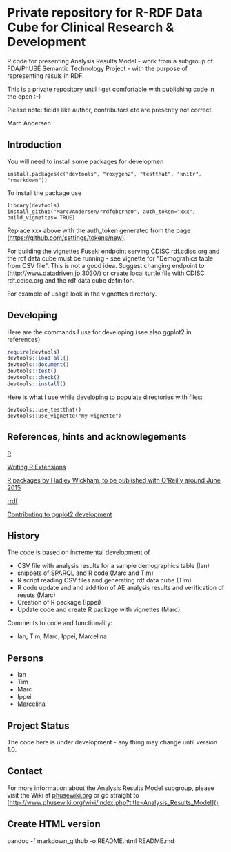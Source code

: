 Private repository for R-RDF Data Cube for Clinical Research & Development
==========================================================================
 
R code for presenting Analysis Results Model - work from a subgroup of FDA/PhUSE Semantic Technology Project - with the purpose of representing resuls in RDF.

This is a private repository until I get comfortable with publishing code in the open :-)

Please note: fields like author, contributors etc are presently not correct. 

Marc Andersen

Introduction
------------

You will need to install some packages for developmen

```
install.packages(c("devtools", "roxygen2", "testthat", "knitr", "rmarkdown"))
```



To install the package use

```
library(devtools)
install_github("MarcJAndersen/rrdfqbcrnd0", auth_token="xxx", build_vignettes= TRUE)
```

Replace xxx above with the auth_token generated from the page (https://github.com/settings/tokens/new).

For building the vignettes Fuseki endpoint serving CDISC rdf.cdisc.org and the rdf data cube must be running - see vignette for "Demograhics table from CSV file". This is not a good idea. Suggest changing endpoint to (http://www.datadriven.jp:3030/) or create local turtle file with CDISC rdf.cdisc.org and the rdf data cube definiton.

For example of usage look in the vignettes directory.

Developing
----------

Here are the commands I use for developing (see also ggplot2 in references).

```r
require(devtools)
devtools::load_all()
devtools::document()
devtools::test()
devtools::check()
devtools::install()
```

Here is what I use while developing to populate directories with files:

```
devtools::use_testthat() 
devtools::use_vignette("my-vignette")
```
 
References, hints and acknowlegements
-------------------------------------

[R](http://www.r-project.org/)

[Writing R Extensions](http://cran.r-project.org/doc/manuals/r-release/R-exts.html)

[R packages by Hadley Wickham, to be published with O'Reilly around June 2015]( http://r-pkgs.had.co.nz)

[rrdf](https://github.com/egonw/rrdf)

[Contributing to ggplot2 development](http://cran.r-project.org/web/packages/ggplot2/vignettes/development.html)

History
-------
 
The code is based on incremental development of
* CSV file with analysis results for a sample demographics table (Ian)
* snippets of SPARQL and R code (Marc and Tim)
* R script reading CSV files and generating rdf data cube (Tim)
* R code update and and addition of AE analysis results and verification of resuts (Marc)
* Creation of R package (Ippei)
* Update code and create R package with vignettes (Marc)

Comments to code and functionality:
* Ian, Tim, Marc, Ippei, Marcelina

Persons
-------

* Ian
* Tim
* Marc
* Ippei
* Marcelina
 
Project Status
--------------

The code here is under development - any thing may change until version 1.0.

Contact
-------

For more information about the Analysis Results Model subgroup, please
visit the Wiki at [phusewiki.org]() or go straight to
[http://www.phusewiki.org/wiki/index.php?title=Analysis_Results_Model]()

Create HTML version
-------------------
 
pandoc -f markdown_github -o README.html README.md


